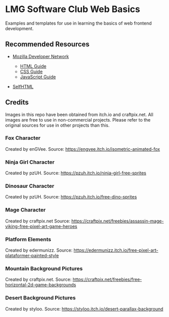 LMG Software Club Web Basics
============================

Examples and templates for use in learning the basics of web frontend development.

Recommended Resources
---------------------

- [Mozilla Developer Network](https://developer.mozilla.org/en-US/)
  - [HTML Guide](https://developer.mozilla.org/en-US/docs/Learn/HTML)
  - [CSS Guide](https://developer.mozilla.org/en-US/docs/Learn/CSS)
  - [JavaScript Guide](https://developer.mozilla.org/en-US/docs/Learn/JavaScript)

- [SelfHTML](https://wiki.selfhtml.org/wiki/SELFHTML)

Credits
-------
Images in this repo have been obtained from itch.io and craftpix.net.
All images are free to use in non-commercial projects.
Please refer to the original sources for use in other projects than this.

### Fox Character
Created by enGVee.
Source: https://engvee.itch.io/isometric-animated-fox

### Ninja Girl Character
Created by pzUH.
Source: https://pzuh.itch.io/ninja-girl-free-sprites

### Dinosaur Character
Created by pzUH.
Source: https://pzuh.itch.io/free-dino-sprites

### Mage Character
Created by craftpix.net
Source: https://craftpix.net/freebies/assassin-mage-viking-free-pixel-art-game-heroes

### Platform Elements
Created by edermunizz.
Source: https://edermunizz.itch.io/free-pixel-art-plataformer-painted-style

### Mountain Background Pictures
Created by craftpix.net.
Source: https://craftpix.net/freebies/free-horizontal-2d-game-backgrounds

### Desert Background Pictures
Created by styloo.
Source: https://styloo.itch.io/desert-parallax-background
